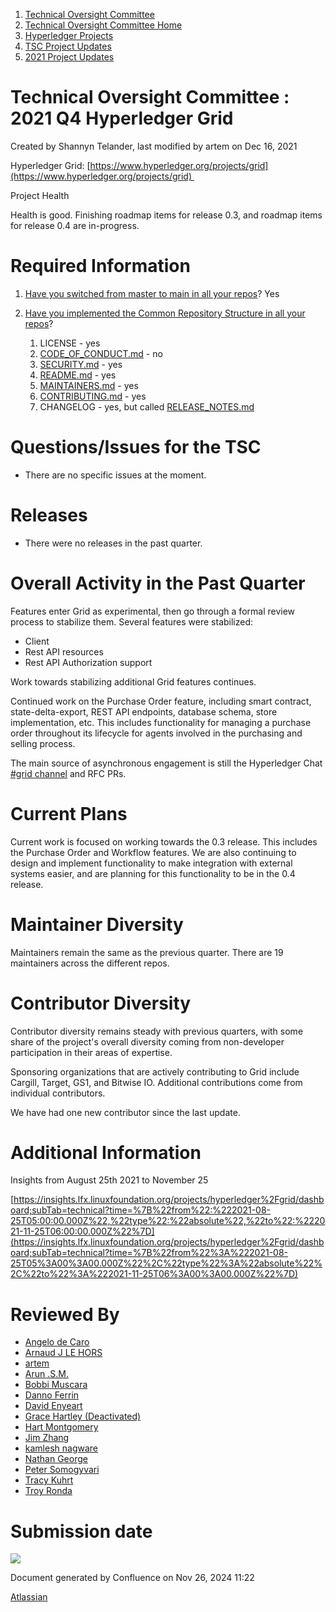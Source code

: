1. [Technical Oversight Committee](index.html)
2. [Technical Oversight Committee Home](Technical-Oversight-Committee-Home_21430274.html)
3. [Hyperledger Projects](Hyperledger-Projects_21447704.html)
4. [TSC Project Updates](TSC-Project-Updates_21430854.html)
5. [2021 Project Updates](2021-Project-Updates_21452543.html)

# Technical Oversight Committee : 2021 Q4 Hyperledger Grid

Created by Shannyn Telander, last modified by artem on Dec 16, 2021

Hyperledger Grid: [https://www.hyperledger.org/projects/grid](https://www.hyperledger.org/projects/grid) 

Project Health

Health is good. Finishing roadmap items for release 0.3, and roadmap items for release 0.4 are in-progress.

# Required Information

1. [Have you switched from master to main in all your repos](https://lf-hyperledger.atlassian.net/wiki/display/TSC/Projects+have+two+quarters+to+comply+with+common+repo+structure?focusedCommentId=21452776)? Yes
2. [Have you implemented the Common Repository Structure in all your repos](https://tsc.hyperledger.org/repository-structure.html)?
   
   1. LICENSE - yes
   2. [CODE\_OF\_CONDUCT.md](http://CODE_OF_CONDUCT.md) - no
   3. [SECURITY.md](http://SECURITY.md) - yes
   4. [README.md](http://README.md) - yes
   5. [MAINTAINERS.md](http://MAINTAINERS.md) - yes
   6. [CONTRIBUTING.md](http://CONTRIBUTING.md) - yes
   7. CHANGELOG - yes, but called [RELEASE\_NOTES.md](http://RELEASE_NOTES.md)

# Questions/Issues for the TSC

- There are no specific issues at the moment.

# Releases

- There were no releases in the past quarter.

# Overall Activity in the Past Quarter

Features enter Grid as experimental, then go through a formal review process to stabilize them. Several features were stabilized:

- Client
- Rest API resources
- Rest API Authorization support

Work towards stabilizing additional Grid features continues.

Continued work on the Purchase Order feature, including smart contract, state-delta-export, REST API endpoints, database schema, store implementation, etc. This includes functionality for managing a purchase order throughout its lifecycle for agents involved in the purchasing and selling process.

The main source of asynchronous engagement is still the Hyperledger Chat [#grid channel](https://chat.hyperledger.org/channel/grid) and RFC PRs. 

# Current Plans

Current work is focused on working towards the 0.3 release. This includes the Purchase Order and Workflow features. We are also continuing to design and implement functionality to make integration with external systems easier, and are planning for this functionality to be in the 0.4 release.

# Maintainer Diversity

Maintainers remain the same as the previous quarter. There are 19 maintainers across the different repos. 

# Contributor Diversity

Contributor diversity remains steady with previous quarters, with some share of the project's overall diversity coming from non-developer participation in their areas of expertise. 

Sponsoring organizations that are actively contributing to Grid include Cargill, Target, GS1, and Bitwise IO. Additional contributions come from individual contributors. 

We have had one new contributor since the last update.

# Additional Information

Insights from August 25th 2021 to November 25

[https://insights.lfx.linuxfoundation.org/projects/hyperledger%2Fgrid/dashboard;subTab=technical?time=%7B%22from%22:%222021-08-25T05:00:00.000Z%22,%22type%22:%22absolute%22,%22to%22:%222021-11-25T06:00:00.000Z%22%7D](https://insights.lfx.linuxfoundation.org/projects/hyperledger%2Fgrid/dashboard;subTab=technical?time=%7B%22from%22%3A%222021-08-25T05%3A00%3A00.000Z%22%2C%22type%22%3A%22absolute%22%2C%22to%22%3A%222021-11-25T06%3A00%3A00.000Z%22%7D)

# Reviewed By

- [Angelo de Caro](https://lf-hyperledger.atlassian.net/wiki/people/70121:d6b0f0e4-825f-4f16-88e1-4d14e95f2f10?ref=confluence)
- [Arnaud J LE HORS](https://lf-hyperledger.atlassian.net/wiki/people/70121:0e75e3b8-500a-4067-9f7e-ed46e91bcb9d?ref=confluence)
- [artem](https://lf-hyperledger.atlassian.net/wiki/people/557058:5196a62e-7a77-4c97-8180-ae5a5992fb63?ref=confluence)
- [Arun .S.M.](https://lf-hyperledger.atlassian.net/wiki/people/621a0e5097d313006ba7386a?ref=confluence)
- [Bobbi Muscara](https://lf-hyperledger.atlassian.net/wiki/people/5c4cb1b7d8bbb7445c0a457e?ref=confluence)
- [Danno Ferrin](https://lf-hyperledger.atlassian.net/wiki/people/5b7f2d80c4e4892a5b789551?ref=confluence)
- [David Enyeart](https://lf-hyperledger.atlassian.net/wiki/people/712020:30d7e775-8a5d-4896-8950-8da2af027639?ref=confluence)
- [Grace Hartley (Deactivated)](https://lf-hyperledger.atlassian.net/wiki/people/5c3e0cd1ff324728a1db2448?ref=confluence)
- [Hart Montgomery](https://lf-hyperledger.atlassian.net/wiki/people/712020:86f447c0-86dc-43b3-ac03-6a31923bbb84?ref=confluence)
- [Jim Zhang](https://lf-hyperledger.atlassian.net/wiki/people/712020:e39af0bd-79c1-49e2-887c-a74cef87f822?ref=confluence)
- [kamlesh nagware](https://lf-hyperledger.atlassian.net/wiki/people/557058:8e1fc425-f938-4b39-ad13-9cd8b0ddde52?ref=confluence)
- [Nathan George](https://lf-hyperledger.atlassian.net/wiki/people/712020:3e7556ab-cdb8-47f5-8b68-12a3378021fd?ref=confluence)
- [Peter Somogyvari](https://lf-hyperledger.atlassian.net/wiki/people/557058:cae262a4-be99-4f5e-a36e-bf20a5c795f2?ref=confluence)
- [Tracy Kuhrt](https://lf-hyperledger.atlassian.net/wiki/people/712020:eb6ae9c3-aa8e-40ba-9dab-a6969b1ac52e?ref=confluence)
- [Troy Ronda](https://lf-hyperledger.atlassian.net/wiki/people/557058:c854f35a-2b58-4be3-9003-ca2a67495580?ref=confluence)

# Submission date

![](plugins/servlet/confluence/placeholder/unknown-macro)

Document generated by Confluence on Nov 26, 2024 11:22

[Atlassian](http://www.atlassian.com/)
